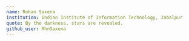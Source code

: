 ```yaml
---
name: Rohan Saxena
institution: Indian Institute of Information Technology, Jabalpur
quote: By the darkness, stars are revealed.
github_user: RhnSaxena
---
```

